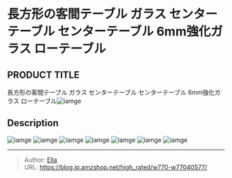 # 長方形の客間テーブル ガラス センターテーブル センターテーブル  6mm強化ガラス ローテーブル


## PRODUCT TITLE 

長方形の客間テーブル ガラス センターテーブル センターテーブル  6mm強化ガラス ローテーブル![iamge](https://b2bfiles1.gigab2b.cn/image/wkseller/6313/20220529_d5d4829314938526b5fc8ec460ab705b.jpg)

## Description











![iamge](https://b2bfiles1.gigab2b.cn/image/wkseller/6313/20220529_625f8b81f4eb06773c4f1c8eee386f8a.jpg)
![iamge](https://b2bfiles1.gigab2b.cn/image/wkseller/6313/20220529_adc10bdafc51e0652559f325c2de2ce0.jpg)
![iamge](https://b2bfiles1.gigab2b.cn/image/wkseller/6313/20220529_436f2e3fe57cd682767770e7115f3d42.jpg)
![iamge](https://b2bfiles1.gigab2b.cn/image/wkseller/6313/20220529_b011c243b4b3916d672e32e8c32fcdf2.jpg)
![iamge](https://b2bfiles1.gigab2b.cn/image/wkseller/6313/20220529_a66208630a52c7f96dcc49f2b405a99e.jpg)
![iamge](https://b2bfiles1.gigab2b.cn/image/wkseller/6313/20220529_0d3fd633406e958da0a82cd44d0f1b1f.jpg)
![iamge](https://b2bfiles1.gigab2b.cn/image/wkseller/6313/20220529_6fdbb67d71e17ab62baed7b834426250.jpg)


---

> Author: [Ella](https://blog.jp.amzshop.net/)  
> URL: https://blog.jp.amzshop.net/high_rated/w770-w77040577/  

